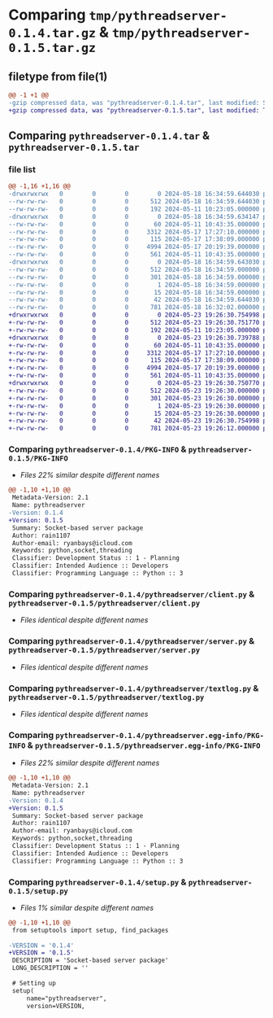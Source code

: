 # Comparing `tmp/pythreadserver-0.1.4.tar.gz` & `tmp/pythreadserver-0.1.5.tar.gz`

## filetype from file(1)

```diff
@@ -1 +1 @@
-gzip compressed data, was "pythreadserver-0.1.4.tar", last modified: Sat May 18 16:34:59 2024, max compression
+gzip compressed data, was "pythreadserver-0.1.5.tar", last modified: Thu May 23 19:26:30 2024, max compression
```

## Comparing `pythreadserver-0.1.4.tar` & `pythreadserver-0.1.5.tar`

### file list

```diff
@@ -1,16 +1,16 @@
-drwxrwxrwx   0        0        0        0 2024-05-18 16:34:59.644030 pythreadserver-0.1.4/
--rw-rw-rw-   0        0        0      512 2024-05-18 16:34:59.644030 pythreadserver-0.1.4/PKG-INFO
--rw-rw-rw-   0        0        0      192 2024-05-11 10:23:05.000000 pythreadserver-0.1.4/README.md
-drwxrwxrwx   0        0        0        0 2024-05-18 16:34:59.634147 pythreadserver-0.1.4/pythreadserver/
--rw-rw-rw-   0        0        0       60 2024-05-11 10:43:35.000000 pythreadserver-0.1.4/pythreadserver/__init__.py
--rw-rw-rw-   0        0        0     3312 2024-05-17 17:27:10.000000 pythreadserver-0.1.4/pythreadserver/client.py
--rw-rw-rw-   0        0        0      115 2024-05-17 17:38:09.000000 pythreadserver-0.1.4/pythreadserver/constants.py
--rw-rw-rw-   0        0        0     4994 2024-05-17 20:19:39.000000 pythreadserver-0.1.4/pythreadserver/server.py
--rw-rw-rw-   0        0        0      561 2024-05-11 10:43:35.000000 pythreadserver-0.1.4/pythreadserver/textlog.py
-drwxrwxrwx   0        0        0        0 2024-05-18 16:34:59.643030 pythreadserver-0.1.4/pythreadserver.egg-info/
--rw-rw-rw-   0        0        0      512 2024-05-18 16:34:59.000000 pythreadserver-0.1.4/pythreadserver.egg-info/PKG-INFO
--rw-rw-rw-   0        0        0      301 2024-05-18 16:34:59.000000 pythreadserver-0.1.4/pythreadserver.egg-info/SOURCES.txt
--rw-rw-rw-   0        0        0        1 2024-05-18 16:34:59.000000 pythreadserver-0.1.4/pythreadserver.egg-info/dependency_links.txt
--rw-rw-rw-   0        0        0       15 2024-05-18 16:34:59.000000 pythreadserver-0.1.4/pythreadserver.egg-info/top_level.txt
--rw-rw-rw-   0        0        0       42 2024-05-18 16:34:59.644030 pythreadserver-0.1.4/setup.cfg
--rw-rw-rw-   0        0        0      781 2024-05-18 16:32:02.000000 pythreadserver-0.1.4/setup.py
+drwxrwxrwx   0        0        0        0 2024-05-23 19:26:30.754998 pythreadserver-0.1.5/
+-rw-rw-rw-   0        0        0      512 2024-05-23 19:26:30.751770 pythreadserver-0.1.5/PKG-INFO
+-rw-rw-rw-   0        0        0      192 2024-05-11 10:23:05.000000 pythreadserver-0.1.5/README.md
+drwxrwxrwx   0        0        0        0 2024-05-23 19:26:30.739788 pythreadserver-0.1.5/pythreadserver/
+-rw-rw-rw-   0        0        0       60 2024-05-11 10:43:35.000000 pythreadserver-0.1.5/pythreadserver/__init__.py
+-rw-rw-rw-   0        0        0     3312 2024-05-17 17:27:10.000000 pythreadserver-0.1.5/pythreadserver/client.py
+-rw-rw-rw-   0        0        0      115 2024-05-17 17:38:09.000000 pythreadserver-0.1.5/pythreadserver/constants.py
+-rw-rw-rw-   0        0        0     4994 2024-05-17 20:19:39.000000 pythreadserver-0.1.5/pythreadserver/server.py
+-rw-rw-rw-   0        0        0      561 2024-05-11 10:43:35.000000 pythreadserver-0.1.5/pythreadserver/textlog.py
+drwxrwxrwx   0        0        0        0 2024-05-23 19:26:30.750770 pythreadserver-0.1.5/pythreadserver.egg-info/
+-rw-rw-rw-   0        0        0      512 2024-05-23 19:26:30.000000 pythreadserver-0.1.5/pythreadserver.egg-info/PKG-INFO
+-rw-rw-rw-   0        0        0      301 2024-05-23 19:26:30.000000 pythreadserver-0.1.5/pythreadserver.egg-info/SOURCES.txt
+-rw-rw-rw-   0        0        0        1 2024-05-23 19:26:30.000000 pythreadserver-0.1.5/pythreadserver.egg-info/dependency_links.txt
+-rw-rw-rw-   0        0        0       15 2024-05-23 19:26:30.000000 pythreadserver-0.1.5/pythreadserver.egg-info/top_level.txt
+-rw-rw-rw-   0        0        0       42 2024-05-23 19:26:30.754998 pythreadserver-0.1.5/setup.cfg
+-rw-rw-rw-   0        0        0      781 2024-05-23 19:26:12.000000 pythreadserver-0.1.5/setup.py
```

### Comparing `pythreadserver-0.1.4/PKG-INFO` & `pythreadserver-0.1.5/PKG-INFO`

 * *Files 22% similar despite different names*

```diff
@@ -1,10 +1,10 @@
 Metadata-Version: 2.1
 Name: pythreadserver
-Version: 0.1.4
+Version: 0.1.5
 Summary: Socket-based server package
 Author: rain1107
 Author-email: ryanbays@icloud.com
 Keywords: python,socket,threading
 Classifier: Development Status :: 1 - Planning
 Classifier: Intended Audience :: Developers
 Classifier: Programming Language :: Python :: 3
```

### Comparing `pythreadserver-0.1.4/pythreadserver/client.py` & `pythreadserver-0.1.5/pythreadserver/client.py`

 * *Files identical despite different names*

### Comparing `pythreadserver-0.1.4/pythreadserver/server.py` & `pythreadserver-0.1.5/pythreadserver/server.py`

 * *Files identical despite different names*

### Comparing `pythreadserver-0.1.4/pythreadserver/textlog.py` & `pythreadserver-0.1.5/pythreadserver/textlog.py`

 * *Files identical despite different names*

### Comparing `pythreadserver-0.1.4/pythreadserver.egg-info/PKG-INFO` & `pythreadserver-0.1.5/pythreadserver.egg-info/PKG-INFO`

 * *Files 22% similar despite different names*

```diff
@@ -1,10 +1,10 @@
 Metadata-Version: 2.1
 Name: pythreadserver
-Version: 0.1.4
+Version: 0.1.5
 Summary: Socket-based server package
 Author: rain1107
 Author-email: ryanbays@icloud.com
 Keywords: python,socket,threading
 Classifier: Development Status :: 1 - Planning
 Classifier: Intended Audience :: Developers
 Classifier: Programming Language :: Python :: 3
```

### Comparing `pythreadserver-0.1.4/setup.py` & `pythreadserver-0.1.5/setup.py`

 * *Files 1% similar despite different names*

```diff
@@ -1,10 +1,10 @@
 from setuptools import setup, find_packages
 
-VERSION = '0.1.4'
+VERSION = '0.1.5'
 DESCRIPTION = 'Socket-based server package'
 LONG_DESCRIPTION = ''
 
 # Setting up
 setup(
     name="pythreadserver",
     version=VERSION,
```

